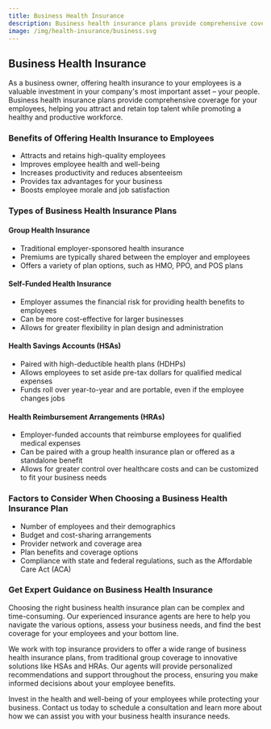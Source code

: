 ```yaml
---
title: Business Health Insurance
description: Business health insurance plans provide comprehensive coverage for your employees, helping you attract and retain top talent while promoting a healthy workforce. Learn more about the benefits of offering health insurance to your employees and the various plan options available.
image: /img/health-insurance/business.svg
---
```


## Business Health Insurance

As a business owner, offering health insurance to your employees is a valuable investment in your company's most important asset – your people. Business health insurance plans provide comprehensive coverage for your employees, helping you attract and retain top talent while promoting a healthy and productive workforce.

### Benefits of Offering Health Insurance to Employees

- Attracts and retains high-quality employees
- Improves employee health and well-being
- Increases productivity and reduces absenteeism
- Provides tax advantages for your business
- Boosts employee morale and job satisfaction

### Types of Business Health Insurance Plans

#### Group Health Insurance

- Traditional employer-sponsored health insurance
- Premiums are typically shared between the employer and employees
- Offers a variety of plan options, such as HMO, PPO, and POS plans

#### Self-Funded Health Insurance

- Employer assumes the financial risk for providing health benefits to employees
- Can be more cost-effective for larger businesses
- Allows for greater flexibility in plan design and administration

#### Health Savings Accounts (HSAs)

- Paired with high-deductible health plans (HDHPs)
- Allows employees to set aside pre-tax dollars for qualified medical expenses
- Funds roll over year-to-year and are portable, even if the employee changes jobs

#### Health Reimbursement Arrangements (HRAs)

- Employer-funded accounts that reimburse employees for qualified medical expenses
- Can be paired with a group health insurance plan or offered as a standalone benefit
- Allows for greater control over healthcare costs and can be customized to fit your business needs

### Factors to Consider When Choosing a Business Health Insurance Plan

- Number of employees and their demographics
- Budget and cost-sharing arrangements
- Provider network and coverage area
- Plan benefits and coverage options
- Compliance with state and federal regulations, such as the Affordable Care Act (ACA)

### Get Expert Guidance on Business Health Insurance

Choosing the right business health insurance plan can be complex and time-consuming. Our experienced insurance agents are here to help you navigate the various options, assess your business needs, and find the best coverage for your employees and your bottom line.

We work with top insurance providers to offer a wide range of business health insurance plans, from traditional group coverage to innovative solutions like HSAs and HRAs. Our agents will provide personalized recommendations and support throughout the process, ensuring you make informed decisions about your employee benefits.

Invest in the health and well-being of your employees while protecting your business. Contact us today to schedule a consultation and learn more about how we can assist you with your business health insurance needs.